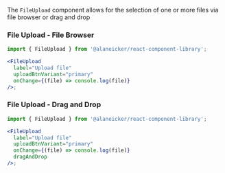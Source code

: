 The `FileUpload` component allows for the selection of one or more files via file browser or drag and drop

### File Upload - File Browser

```jsx
import { FileUpload } from '@alaneicker/react-component-library';

<FileUpload
  label="Upload file"
  uploadBtnVariant="primary"
  onChange={(file) => console.log(file)}
/>;
```

### File Upload - Drag and Drop

```jsx
import { FileUpload } from '@alaneicker/react-component-library';

<FileUpload
  label="Upload file"
  uploadBtnVariant="primary"
  onChange={(file) => console.log(file)}
  dragAndDrop
/>;
```
